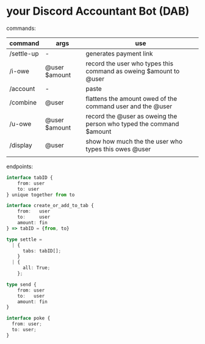 # your Discord Accountant Bot (DAB)

commands:

| command    | args          | use                                                                 |
| ---------- | ------------- | ------------------------------------------------------------------- |
| /settle-up | -             | generates payment link                                              |
| /i-owe     | @user $amount | record the user who types this command as oweing $amount to @user   |
| /account   | -             | paste                                                               |
| /combine   | @user         | flattens the amount owed of the command user and the @user          |
| /u-owe     | @user $amount | record the @user as oweing the person who typed the command $amount |
| /display   | @user         | show how much the the user who types this owes @user                |
|            |               |                                                                     |

endpoints:

```ts
interface tabID {
	from: user
	to: user
} unique together from to

```

```ts
interface create_or_add_to_tab {
	from:   user
	to:     user
	amount: fin
} => tabID = {from, to}
```

```ts
type settle =
  | {
      tabs: tabID[];
    }
  | {
      all: True;
    };
```

```ts
type send {
	from: user
	to:   user
	amount: fin
}
```

```ts
interface poke {
  from: user;
  to: user;
}
```
